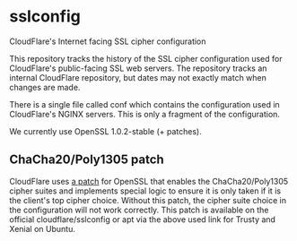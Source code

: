 sslconfig
=========

CloudFlare's Internet facing SSL cipher configuration

This repository tracks the history of the SSL cipher configuration used for
CloudFlare's public-facing SSL web servers. The repository tracks an internal
CloudFlare repository, but dates may not exactly match when changes are made.

There is a single file called conf which contains the configuration used in
CloudFlare's NGINX servers. This is only a fragment of the configuration.

We currently use OpenSSL 1.0.2-stable (+ patches).


ChaCha20/Poly1305 patch
-----------------------

CloudFlare uses [a patch](https://launchpad.net/~laine-gholson/+archive/ubuntu/chacha-openssl) for
OpenSSL that enables the ChaCha20/Poly1305 cipher suites and implements
special logic to ensure it is only taken if it is the client's top cipher
choice.  Without this patch, the cipher suite choice in the configuration
will not work correctly. This patch is available on the official cloudflare/sslconfig or apt via the above used link for Trusty and Xenial on Ubuntu.
